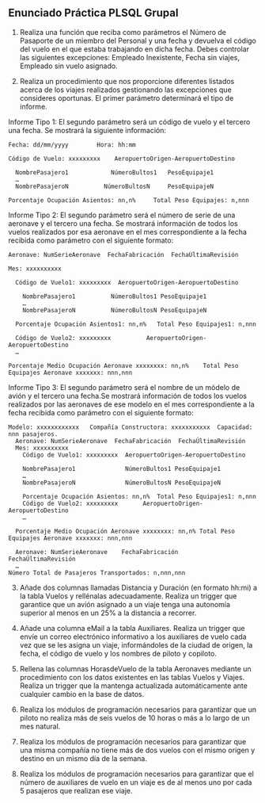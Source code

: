 ## Enunciado Práctica PLSQL Grupal

1. Realiza una función que reciba como parámetros el Número de Pasaporte de un miembro del
Personal y una fecha y devuelva el código del vuelo en el que estaba trabajando en dicha
fecha. Debes controlar las siguientes excepciones: Empleado Inexistente, Fecha sin viajes,
Empleado sin vuelo asignado.


2. Realiza un procedimiento que nos proporcione diferentes listados acerca de los viajes
realizados gestionando las excepciones que consideres oportunas. El primer parámetro
determinará el tipo de informe.

Informe Tipo 1: El segundo parámetro será un código de vuelo y el tercero una fecha. Se
mostrará la siguiente información:

    Fecha: dd/mm/yyyy        Hora: hh:mm

    Código de Vuelo: xxxxxxxxx    AeropuertoOrigen-AeropuertoDestino

      NombrePasajero1            NúmeroBultos1   PesoEquipaje1
      …
      NombrePasajeroN          NúmeroBultosN     PesoEquipajeN
    
    Porcentaje Ocupación Asientos: nn,n%     Total Peso Equipajes: n,nnn


Informe Tipo 2: El segundo parámetro será el número de serie de una aeronave y el tercero
una fecha. Se mostrará información de todos los vuelos realizados por esa aeronave en el
mes correspondiente a la fecha recibida como parámetro con el siguiente formato:


    Aeronave: NumSerieAeronave  FechaFabricación  FechaÚltimaRevisión

    Mes: xxxxxxxxxx

      Código de Vuelo1: xxxxxxxxx  AeropuertoOrigen-AeropuertoDestino
    
        NombrePasajero1          NúmeroBultos1 PesoEquipaje1
        …
        NombrePasajeroN          NúmeroBultosN PesoEquipajeN

      Porcentaje Ocupación Asientos1: nn,n%   Total Peso Equipajes1: n,nnn
    
      Código de Vuelo2: xxxxxxxxx          AeropuertoOrigen-AeropuertoDestino
      …
  
    Porcentaje Medio Ocupación Aeronave xxxxxxxx: nn,n%    Total Peso Equipajes Aeronave xxxxxxx: nnn,nnn
    
    
Informe Tipo 3: El segundo parámetro será el nombre de un módelo de avión y el tercero una
fecha.Se mostrará información de todos los vuelos realizados por las aeronaves de ese
modelo en el mes correspondiente a la fecha recibida como parámetro con el siguiente
formato:

    Modelo: xxxxxxxxxxxx   Compañía Constructora: xxxxxxxxxxx  Capacidad: nnn pasajeros.
      Aeronave: NumSerieAeronave  FechaFabricación  FechaÚltimaRevisión
      Mes: xxxxxxxxxx
        Código de Vuelo1: xxxxxxxxx  AeropuertoOrigen-AeropuertoDestino
        
        NombrePasajero1              NúmeroBultos1 PesoEquipaje1
        …
        NombrePasajeroN              NúmeroBultosN PesoEquipajeN
 
        Porcentaje Ocupación Asientos: nn,n%  Total Peso Equipajes1: n,nnn
        Código de Vuelo2: xxxxxxxxx       AeropuertoOrigen-AeropuertoDestino
        …
        
      Porcentaje Medio Ocupación Aeronave xxxxxxxx: nn,n% Total Peso Equipajes Aeronave xxxxxxx: nnn,nnn
        
      Aeronave: NumSerieAeronave    FechaFabricación    FechaÚltimaRevisión
      …
    Número Total de Pasajeros Transportados: n,nnn,nnn
    
    
3. Añade dos columnas llamadas Distancia y Duración (en formato hh:mi) a la tabla
Vuelos y rellénalas adecuadamente. Realiza un trigger que garantice que un avión
asignado a un viaje tenga una autonomía superior al menos en un 25% a la distancia
a recorrer.


4. Añade una columna eMail a la tabla Auxiliares. Realiza un trigger que envíe un correo
electrónico informativo a los auxiliares de vuelo cada vez que se les asigna un viaje,
informándoles de la ciudad de origen, la fecha, el código de vuelo y los nombres de
piloto y copiloto.


5. Rellena las columnas HorasdeVuelo de la tabla Aeronaves mediante un procedimiento
con los datos existentes en las tablas Vuelos y Viajes. Realiza un trigger que la
mantenga actualizada automáticamente ante cualquier cambio en la base de datos.


6. Realiza los módulos de programación necesarios para garantizar que un piloto no
realiza más de seis vuelos de 10 horas o más a lo largo de un mes natural.


7. Realiza los módulos de programación necesarios para garantizar que una misma
compañía no tiene más de dos vuelos con el mismo origen y destino en un mismo día
de la semana.


8. Realiza los módulos de programación necesarios para garantizar que el número de
auxiliares de vuelo en un viaje es de al menos uno por cada 5 pasajeros que realizan
ese viaje.

